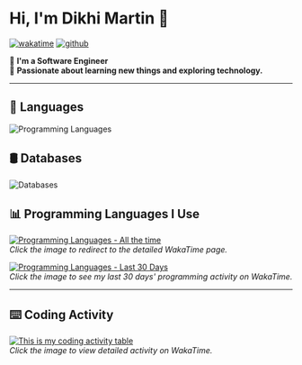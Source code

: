 # Hi, I'm Dikhi Martin 👋

[![wakatime](https://wakatime.com/badge/user/6107bfd2-2e56-4e0a-b828-3e2ef709217d.svg)](https://wakatime.com/@6107bfd2-2e56-4e0a-b828-3e2ef709217d)
[![github](https://img.shields.io/github/followers/dikhimartin?logo=github&style=plastic)](https://github.com/dikhimartin?tab=followers)

🤖 **I'm a Software Engineer**  
🌱 **Passionate about learning new things and exploring technology.**  

---
## 💬 Languages

![Programming Languages](https://skillicons.dev/icons?i=go,python,java,kotlin,javascript,typescript,html,css)

## 🛢️ Databases

![Databases](https://skillicons.dev/icons?i=postgres,mysql,sqlite,mongo,redis,elasticsearch,kafka,rabbitmq)

## 📊 Programming Languages I Use

<!-- All the time -->
[![Programming Languages - All the time](https://wakatime.com/share/@6107bfd2-2e56-4e0a-b828-3e2ef709217d/862854ef-14cd-44fa-b532-c5746134bea9.svg)](https://wakatime.com/share/@6107bfd2-2e56-4e0a-b828-3e2ef709217d/862854ef-14cd-44fa-b532-c5746134bea9.svg)  
*Click the image to redirect to the detailed WakaTime page.*

<!-- Last 30 days -->
[![Programming Languages - Last 30 Days](https://wakatime.com/share/@6107bfd2-2e56-4e0a-b828-3e2ef709217d/2ae3f053-38d6-4f10-ac15-0b5a2d850272.svg)](https://wakatime.com/share/@6107bfd2-2e56-4e0a-b828-3e2ef709217d/2ae3f053-38d6-4f10-ac15-0b5a2d850272.svg)  
*Click the image to see my last 30 days' programming activity on WakaTime.*

---

## ⌨️ Coding Activity

[![This is my coding activity table](https://wakatime.com/share/@6107bfd2-2e56-4e0a-b828-3e2ef709217d/e0b036b3-3d23-4f3d-a5ca-8cd7c3a74874.svg)](https://wakatime.com/share/@6107bfd2-2e56-4e0a-b828-3e2ef709217d/e0b036b3-3d23-4f3d-a5ca-8cd7c3a74874.svg)  
*Click the image to view detailed activity on WakaTime.*
